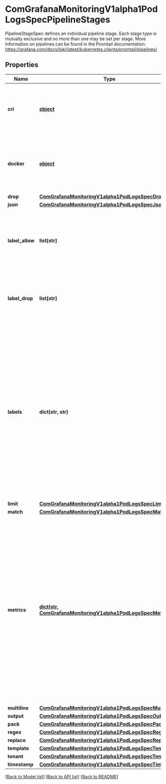 # ComGrafanaMonitoringV1alpha1PodLogsSpecPipelineStages

PipelineStageSpec defines an individual pipeline stage. Each stage type is mutually exclusive and no more than one may be set per stage.   More information on pipelines can be found in the Promtail documentation: https://grafana.com/docs/loki/latest/kubernetes.clients/promtail/pipelines/
## Properties
Name | Type | Description | Notes
------------ | ------------- | ------------- | -------------
**cri** | [**object**](.md) | CRI is a parsing stage that reads log lines using the standard CRI logging format. Supply cri: {} to enable. | [optional] 
**docker** | [**object**](.md) | Docker is a parsing stage that reads log lines using the standard Docker logging format. Supply docker: {} to enable. | [optional] 
**drop** | [**ComGrafanaMonitoringV1alpha1PodLogsSpecDrop**](ComGrafanaMonitoringV1alpha1PodLogsSpecDrop.md) |  | [optional] 
**json** | [**ComGrafanaMonitoringV1alpha1PodLogsSpecJson**](ComGrafanaMonitoringV1alpha1PodLogsSpecJson.md) |  | [optional] 
**label_allow** | **list[str]** | LabelAllow is an action stage that only allows the provided labels to be included in the label set that is sent to Loki with the log entry. | [optional] 
**label_drop** | **list[str]** | LabelDrop is an action stage that drops labels from the label set that is sent to Loki with the log entry. | [optional] 
**labels** | **dict(str, str)** | Labels is an action stage that takes data from the extracted map and modifies the label set that is sent to Loki with the log entry.   The key is REQUIRED and represents the name for the label that will be created. Value is optional and will be the name from extracted data to use for the value of the label. If the value is not provided, it defaults to match the key. | [optional] 
**limit** | [**ComGrafanaMonitoringV1alpha1PodLogsSpecLimit**](ComGrafanaMonitoringV1alpha1PodLogsSpecLimit.md) |  | [optional] 
**match** | [**ComGrafanaMonitoringV1alpha1PodLogsSpecMatch**](ComGrafanaMonitoringV1alpha1PodLogsSpecMatch.md) |  | [optional] 
**metrics** | [**dict(str, ComGrafanaMonitoringV1alpha1PodLogsSpecMetrics)**](ComGrafanaMonitoringV1alpha1PodLogsSpecMetrics.md) | Metrics is an action stage that supports defining and updating metrics based on data from the extracted map. Created metrics are not pushed to Loki or Prometheus and are instead exposed via the /metrics endpoint of the Grafana Agent pod. The Grafana Agent Operator should be configured with a MetricsInstance that discovers the logging DaemonSet to collect metrics created by this stage. | [optional] 
**multiline** | [**ComGrafanaMonitoringV1alpha1PodLogsSpecMultiline**](ComGrafanaMonitoringV1alpha1PodLogsSpecMultiline.md) |  | [optional] 
**output** | [**ComGrafanaMonitoringV1alpha1PodLogsSpecOutput**](ComGrafanaMonitoringV1alpha1PodLogsSpecOutput.md) |  | [optional] 
**pack** | [**ComGrafanaMonitoringV1alpha1PodLogsSpecPack**](ComGrafanaMonitoringV1alpha1PodLogsSpecPack.md) |  | [optional] 
**regex** | [**ComGrafanaMonitoringV1alpha1PodLogsSpecRegex**](ComGrafanaMonitoringV1alpha1PodLogsSpecRegex.md) |  | [optional] 
**replace** | [**ComGrafanaMonitoringV1alpha1PodLogsSpecReplace**](ComGrafanaMonitoringV1alpha1PodLogsSpecReplace.md) |  | [optional] 
**template** | [**ComGrafanaMonitoringV1alpha1PodLogsSpecTemplate**](ComGrafanaMonitoringV1alpha1PodLogsSpecTemplate.md) |  | [optional] 
**tenant** | [**ComGrafanaMonitoringV1alpha1PodLogsSpecTenant**](ComGrafanaMonitoringV1alpha1PodLogsSpecTenant.md) |  | [optional] 
**timestamp** | [**ComGrafanaMonitoringV1alpha1PodLogsSpecTimestamp**](ComGrafanaMonitoringV1alpha1PodLogsSpecTimestamp.md) |  | [optional] 

[[Back to Model list]](../README.md#documentation-for-models) [[Back to API list]](../README.md#documentation-for-api-endpoints) [[Back to README]](../README.md)


